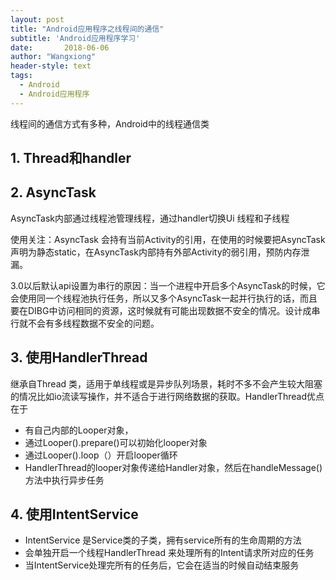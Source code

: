 ```yaml
---
layout: post
title: "Android应用程序之线程间的通信"
subtitle: 'Android应用程序学习'
date:       2018-06-06
author: "Wangxiong"
header-style: text
tags:
  - Android
  - Android应用程序
---
```

线程间的通信方式有多种，Android中的线程通信类

## 1. Thread和handler

## 2. AsyncTask

AsyncTask内部通过线程池管理线程，通过handler切换Ui 线程和子线程

使用关注：AsyncTask 会持有当前Activity的引用，在使用的时候要把AsyncTask声明为静态static，在AsyncTask内部持有外部Activity的弱引用，预防内存泄漏。

3.0以后默认api设置为串行的原因：当一个进程中开启多个AsyncTask的时候，它会使用同一个线程池执行任务，所以又多个AsyncTask一起并行执行的话，而且要在DIBG中访问相同的资源，这时候就有可能出现数据不安全的情况。设计成串行就不会有多线程数据不安全的问题。

## 3. 使用HandlerThread

继承自Thread 类，适用于单线程或是异步队列场景，耗时不多不会产生较大阻塞的情况比如io流读写操作，并不适合于进行网络数据的获取。HandlerThread优点在于

- 有自己内部的Looper对象，
- 通过Looper().prepare()可以初始化looper对象
- 通过Looper().loop（）开启looper循环
- HandlerThread的looper对象传递给Handler对象，然后在handleMessage()方法中执行异步任务

## 4. 使用IntentService

- IntentService 是Service类的子类，拥有service所有的生命周期的方法
- 会单独开启一个线程HandlerThread 来处理所有的Intent请求所对应的任务
- 当IntentService处理完所有的任务后，它会在适当的时候自动结束服务


